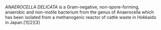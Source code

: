 _ANAEROCELLA DELICATA_ is a Gram-negative, non-spore-forming, anaerobic and non-motile bacterium from the genus of Anaerocella which has been isolated from a methanogenic reactor of cattle waste in Hokkaido in Japan.[1][2][3]
